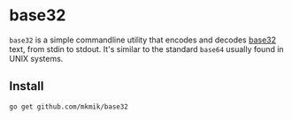 # base32

`base32` is a simple commandline utility that encodes and decodes [base32](https://tools.ietf.org/html/rfc4648#section-6) text, from stdin to stdout. It's similar to the standard `base64` usually found in UNIX systems.

## Install

```bash
go get github.com/mkmik/base32
```
